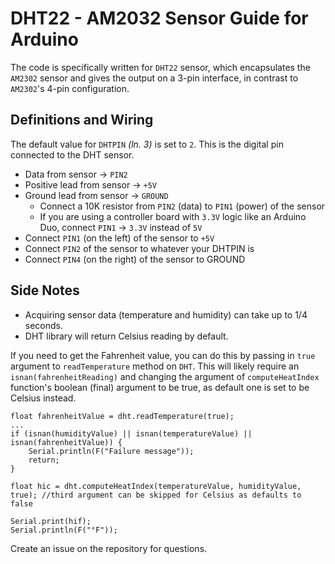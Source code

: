 # DHT22 - AM2032 Sensor Guide for Arduino

The code is specifically written for `DHT22` sensor, which encapsulates the `AM2302` sensor and gives the output on a 3-pin interface, in contrast to `AM2302`'s 4-pin configuration.

## Definitions and Wiring

The default value for `DHTPIN` *(ln. 3)* is set to `2`. This is the digital pin connected to the DHT sensor.


* Data from sensor &rarr; `PIN2`
* Positive lead from sensor &rarr; `+5V`
* Ground lead from sensor &rarr; `GROUND`
    * Connect a 10K resistor from `PIN2` (data) to `PIN1` (power) of the sensor
    * If you are using a controller board with `3.3V` logic like an Arduino Duo, connect `PIN1` &rarr; `3.3V` instead of `5V`
* Connect `PIN1` (on the left) of the sensor to `+5V`
* Connect `PIN2` of the sensor to whatever your DHTPIN is
* Connect `PIN4` (on the right) of the sensor to GROUND

## Side Notes
* Acquiring sensor data (temperature and humidity) can take up to 1/4 seconds.
* DHT library will return Celsius reading by default.

If you need to get the Fahrenheit value, you can do this by passing in `true` argument to `readTemperature` method on `DHT`. This will likely require an `isnan(fahrenheitReading)` and changing the argument of `computeHeatIndex` function's boolean (final) argument to be true, as default one is set to be Celsius instead.
```
float fahrenheitValue = dht.readTemperature(true);
...
if (isnan(humidityValue) || isnan(temperatureValue) || isnan(fahrenheitValue)) {
    Serial.println(F("Failure message"));
    return;
}

float hic = dht.computeHeatIndex(temperatureValue, humidityValue, true); //third argument can be skipped for Celsius as defaults to false

Serial.print(hif);
Serial.println(F("°F"));

```

Create an issue on the repository for questions.